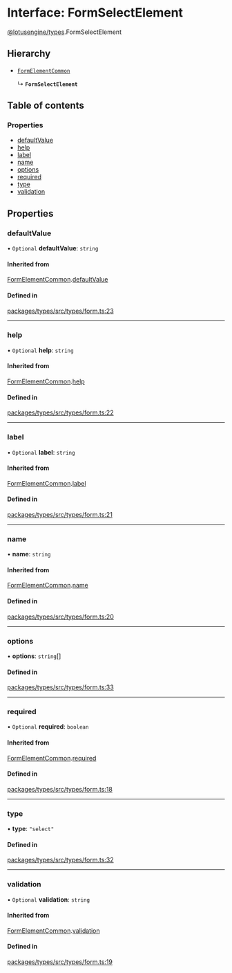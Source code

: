 # Interface: FormSelectElement

[@lotusengine/types](../wiki/@lotusengine.types).FormSelectElement

## Hierarchy

- [`FormElementCommon`](../wiki/@lotusengine.types.FormElementCommon)

  ↳ **`FormSelectElement`**

## Table of contents

### Properties

- [defaultValue](../wiki/@lotusengine.types.FormSelectElement#defaultvalue)
- [help](../wiki/@lotusengine.types.FormSelectElement#help)
- [label](../wiki/@lotusengine.types.FormSelectElement#label)
- [name](../wiki/@lotusengine.types.FormSelectElement#name)
- [options](../wiki/@lotusengine.types.FormSelectElement#options)
- [required](../wiki/@lotusengine.types.FormSelectElement#required)
- [type](../wiki/@lotusengine.types.FormSelectElement#type)
- [validation](../wiki/@lotusengine.types.FormSelectElement#validation)

## Properties

### defaultValue

• `Optional` **defaultValue**: `string`

#### Inherited from

[FormElementCommon](../wiki/@lotusengine.types.FormElementCommon).[defaultValue](../wiki/@lotusengine.types.FormElementCommon#defaultvalue)

#### Defined in

[packages/types/src/types/form.ts:23](https://github.com/lotusengine/sdk/blob/fdb90a3/packages/types/src/types/form.ts#L23)

___

### help

• `Optional` **help**: `string`

#### Inherited from

[FormElementCommon](../wiki/@lotusengine.types.FormElementCommon).[help](../wiki/@lotusengine.types.FormElementCommon#help)

#### Defined in

[packages/types/src/types/form.ts:22](https://github.com/lotusengine/sdk/blob/fdb90a3/packages/types/src/types/form.ts#L22)

___

### label

• `Optional` **label**: `string`

#### Inherited from

[FormElementCommon](../wiki/@lotusengine.types.FormElementCommon).[label](../wiki/@lotusengine.types.FormElementCommon#label)

#### Defined in

[packages/types/src/types/form.ts:21](https://github.com/lotusengine/sdk/blob/fdb90a3/packages/types/src/types/form.ts#L21)

___

### name

• **name**: `string`

#### Inherited from

[FormElementCommon](../wiki/@lotusengine.types.FormElementCommon).[name](../wiki/@lotusengine.types.FormElementCommon#name)

#### Defined in

[packages/types/src/types/form.ts:20](https://github.com/lotusengine/sdk/blob/fdb90a3/packages/types/src/types/form.ts#L20)

___

### options

• **options**: `string`[]

#### Defined in

[packages/types/src/types/form.ts:33](https://github.com/lotusengine/sdk/blob/fdb90a3/packages/types/src/types/form.ts#L33)

___

### required

• `Optional` **required**: `boolean`

#### Inherited from

[FormElementCommon](../wiki/@lotusengine.types.FormElementCommon).[required](../wiki/@lotusengine.types.FormElementCommon#required)

#### Defined in

[packages/types/src/types/form.ts:18](https://github.com/lotusengine/sdk/blob/fdb90a3/packages/types/src/types/form.ts#L18)

___

### type

• **type**: ``"select"``

#### Defined in

[packages/types/src/types/form.ts:32](https://github.com/lotusengine/sdk/blob/fdb90a3/packages/types/src/types/form.ts#L32)

___

### validation

• `Optional` **validation**: `string`

#### Inherited from

[FormElementCommon](../wiki/@lotusengine.types.FormElementCommon).[validation](../wiki/@lotusengine.types.FormElementCommon#validation)

#### Defined in

[packages/types/src/types/form.ts:19](https://github.com/lotusengine/sdk/blob/fdb90a3/packages/types/src/types/form.ts#L19)
